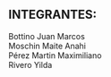 ## INTEGRANTES:

Bottino Juan Marcos  
Moschin Maite Anahi   
Pérez Martin Maximiliano  
Rivero Yilda  

